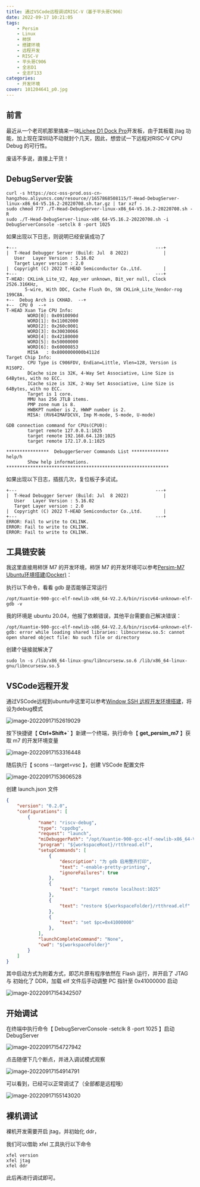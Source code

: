 ```yaml
---
title: 通过VSCode远程调试RISC-V（基于平头哥C906）
date: 2022-09-17 10:21:05
tags:
	- Persim
	- Linux
	- 柿饼
	- 搭建环境
	- 远程开发
	- RISC-V
	- 平头哥C906
	- 全志D1
	- 全志F133
categories:
    - 开发环境
cover: 101204641_p0.jpg
---
```


## 前言

最近从一个老司机那里搞来一块[Lichee D1 Dock Pro](https://occ.t-head.cn/vendor/detail/index?id=4030046623349878784)开发板，由于其板载 jtag 功能，加上现在深圳动不动就封个几天，因此，想尝试一下远程对RISC-V CPU Debug 的可行性。

废话不多说，直接上干货！

## DebugServer安装

```shell
curl -s https://occ-oss-prod.oss-cn-hangzhou.aliyuncs.com/resource//1657868508115/T-Head-DebugServer-linux-x86_64-V5.16.2-20220708.sh.tar.gz | tar xzf -
sudo chmod 777 ./T-Head-DebugServer-linux-x86_64-V5.16.2-20220708.sh -R
sudo ./T-Head-DebugServer-linux-x86_64-V5.16.2-20220708.sh -i
DebugServerConsole -setclk 8 -port 1025
```

如果出现以下日志，则说明已经安装成功了

```shell
+---                                                    ---+
|  T-Head Debugger Server (Build: Jul  8 2022)             |
   User   Layer Version : 5.16.02
   Target Layer version : 2.0
|  Copyright (C) 2022 T-HEAD Semiconductor Co.,Ltd.        |
+---                                                    ---+
T-HEAD: CKLink_Lite_V2, App_ver unknown, Bit_ver null, Clock 2526.316KHz,
       5-wire, With DDC, Cache Flush On, SN CKLink_Lite_Vendor-rog 199C8A.
+--  Debug Arch is CKHAD.  --+
+--  CPU 0  --+
T-HEAD Xuan Tie CPU Info:
        WORD[0]: 0x0910090d
        WORD[1]: 0x11002000
        WORD[2]: 0x260c0001
        WORD[3]: 0x30030066
        WORD[4]: 0x42180000
        WORD[5]: 0x50000000
        WORD[6]: 0x60000853
        MISA   : 0x8000000000b4112d
Target Chip Info:
        CPU Type is C906FDV, Endian=Little, Vlen=128, Version is R1S0P2.
        DCache size is 32K, 4-Way Set Associative, Line Size is 64Bytes, with no ECC.
        ICache size is 32K, 2-Way Set Associative, Line Size is 64Bytes, with no ECC.
        Target is 1 core.
        MMU has 256 JTLB items.
        PMP zone num is 8.
        HWBKPT number is 2, HWWP number is 2.
        MISA: (RV64IMAFDCVX, Imp M-mode, S-mode, U-mode)

GDB connection command for CPUs(CPU0):
        target remote 127.0.0.1:1025
        target remote 192.168.64.128:1025
        target remote 172.17.0.1:1025

****************  DebuggerServer Commands List **************
help/h
        Show help informations.
*************************************************************
```

如果出现以下日志，插拔几次，复位板子多试试。

```shell
+---                                                    ---+
|  T-Head Debugger Server (Build: Jul  8 2022)             |
   User   Layer Version : 5.16.02 
   Target Layer version : 2.0
|  Copyright (C) 2022 T-HEAD Semiconductor Co.,Ltd.        |
+---                                                    ---+
ERROR: Fail to write to CKLINK.
ERROR: Fail to write to CKLINK.
ERROR: Fail to write to CKLINK.
```

## 工具链安装

我这里直接用柿饼 M7 的开发环境，柿饼 M7 的开发环境可以参考[Persim-M7 Ubuntu环境搭建(Docker)](https://xqyjlj.github.io/2022/09/11/Persim-M7%20Ubuntu%E7%8E%AF%E5%A2%83%E6%90%AD%E5%BB%BA(Docker))：

执行以下命令，看看 gdb 是否能够正常运行

```shell
/opt/Xuantie-900-gcc-elf-newlib-x86_64-V2.2.6/bin/riscv64-unknown-elf-gdb -v
```

我的环境是 ubuntu 20.04，他报了依赖错误，其他平台需要自己解决错误：

```shell
/opt/Xuantie-900-gcc-elf-newlib-x86_64-V2.2.6/bin/riscv64-unknown-elf-gdb: error while loading shared libraries: libncursesw.so.5: cannot open shared object file: No such file or directory
```

创建个链接就解决了

```shell
sudo ln -s /lib/x86_64-linux-gnu/libncursesw.so.6 /lib/x86_64-linux-gnu/libncursesw.so.5
```

## VSCode远程开发

通过VSCode远程到ubuntu中这里可以参考[Window SSH 远程开发环境搭建](https://xqyjlj.github.io/2022/09/11/Window%20SSH%20%E8%BF%9C%E7%A8%8B%E5%BC%80%E5%8F%91%E7%8E%AF%E5%A2%83%E6%90%AD%E5%BB%BA/)，将设为debug模式

![image-20220917152619029](https://raw.githubusercontent.com/xqyjlj/xqyjlj.github.io/img/image-20220917152619029.png)

按下快捷键【 **Ctrl+Shift+`** 】新建一个终端，执行命令【 **get_persim_m7** 】获取 m7 的开发环境变量

![image-20220917153316448](https://raw.githubusercontent.com/xqyjlj/xqyjlj.github.io/img/image-20220917153316448.png)

随后执行【 scons --target=vsc 】，创建 VSCode 配置文件

![image-20220917153606528](https://raw.githubusercontent.com/xqyjlj/xqyjlj.github.io/img/image-20220917153606528.png)

创建 launch.json 文件

```json
{
    "version": "0.2.0",
    "configurations": [
        {
            "name": "riscv-debug",
            "type": "cppdbg",
            "request": "launch",
            "miDebuggerPath": "/opt/Xuantie-900-gcc-elf-newlib-x86_64-V2.2.6/bin/riscv64-unknown-elf-gdb",
            "program": "${workspaceRoot}/rtthread.elf",
            "setupCommands": [
                {
                    "description": "为 gdb 启用整齐打印",
                    "text": "-enable-pretty-printing",
                    "ignoreFailures": true
                },
                {
                    "text": "target remote localhost:1025"
                },
                {
                    "text": "restore ${workspaceFolder}/rtthread.elf"
                },
                {
                    "text": "set $pc=0x41000000"
                },
            ],
            "launchCompleteCommand": "None",
            "cwd": "${workspaceFolder}"
        }
    ]
}
```

其中启动方式为附着方式，即芯片原有程序依然在 Flash 运行，并开启了 JTAG 与 初始化了 DDR，加载 elf 文件后手动调整 PC 指针至 0x41000000 启动

![image-20220917154342507](https://raw.githubusercontent.com/xqyjlj/xqyjlj.github.io/img/image-20220917154342507.png)

## 开始调试

在终端中执行命令【 DebugServerConsole -setclk 8 -port 1025 】启动 DebugServer

![image-20220917154727942](https://raw.githubusercontent.com/xqyjlj/xqyjlj.github.io/img/image-20220917154727942.png)

点击随便下几个断点，并进入调试模式观察

![image-20220917154914791](https://raw.githubusercontent.com/xqyjlj/xqyjlj.github.io/img/image-20220917154914791.png)

可以看到，已经可以正常调试了（全部都是远程哦）

![image-20220917155143020](https://raw.githubusercontent.com/xqyjlj/xqyjlj.github.io/img/image-20220917155143020.png)

## 裸机调试

裸机开发需要开启 jtag，并初始化 ddr，

我们可以借助 xfel 工具执行以下命令

```shell
xfel version
xfel jtag
xfel ddr
```

此后再进行调试即可。
